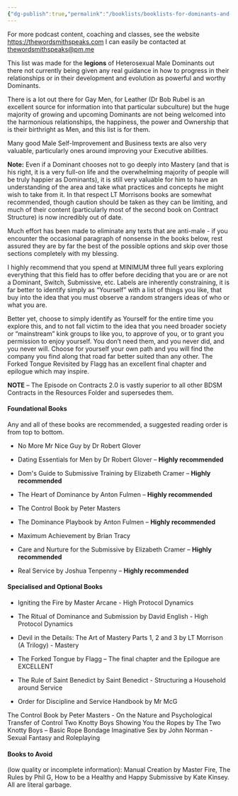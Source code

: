 ```yaml
---
{"dg-publish":true,"permalink":"/booklists/booklists-for-dominants-and-masters/"}
---
```



For more podcast content, coaching and classes, see the website https://thewordsmithspeaks.com
I can easily be contacted at thewordsmithspeaks@pm.me

This list was made for the **legions** of Heterosexual Male Dominants out there not currently being given any real guidance in how to progress in their relationships or in their development and evolution as powerful and worthy Dominants.

There is a lot out there for Gay Men, for Leather (Dr Bob Rubel is an excellent source for information into that particular subculture) but the huge majority of growing and upcoming Dominants are not being welcomed into the harmonious relationships, the happiness, the power and Ownership that is their birthright as Men, and this list is for them.

Many good Male Self-Improvement and Business texts are also very valuable, particularly ones around improving your Executive abilities.

**Note:** Even if a Dominant chooses not to go deeply into Mastery (and that is his right, it is a very full-on life and the overwhelming majority of people will be truly happier as Dominants), it is still very valuable for him to have an understanding of the area and take what practices and concepts he might wish to take from it. In that respect LT Morrisons books are somewhat recommended, though caution should be taken as they can be limiting, and much of their content (particularly most of the second book on Contract Structure) is now incredibly out of date.

Much effort has been made to eliminate any texts that are anti-male - if you encounter the occasional paragraph of nonsense in the books below, rest assured they are by far the best of the possible options and skip over those sections completely with my blessing.

I highly recommend that you spend at MINIMUM three full years exploring everything that this field has to offer before deciding that you are or are not a Dominant, Switch, Submissive, etc. Labels are inherently constraining, it is far better to identify simply as “Yourself” with a list of things you like, that buy into the idea that you must observe a random strangers ideas of who or what you are.

Better yet, choose to simply identify as Yourself for the entire time you explore this, and to not fall victim to the idea that you need broader society or “mainstream” kink groups to like you, to approve of you, or to grant you permission to enjoy yourself. You don’t need them, and you never did, and you never will. Choose for yourself your own path and you will find the company you find along that road far better suited than any other. The Forked Tongue Revisited by Flagg has an excellent final chapter and epilogue which may inspire.

**NOTE** – The Episode on Contracts 2.0 is vastly superior to all other BDSM Contracts in the Resources Folder and supersedes them.

#### Foundational Books

Any and all of these books are recommended, a suggested reading order is from top to bottom.

- No More Mr Nice Guy by Dr Robert Glover
- Dating Essentials for Men by Dr Robert Glover – **Highly recommended**
- Dom's Guide to Submissive Training by Elizabeth Cramer – **Highly recommended**
- The Heart of Dominance by Anton Fulmen – **Highly recommended**
- The Control Book by Peter Masters
- The Dominance Playbook by Anton Fulmen – **Highly recommended**
- Maximum Achievement by Brian Tracy

- Care and Nurture for the Submissive by Elizabeth Cramer – **Highly recommended**
- Real Service by Joshua Tenpenny – **Highly recommended**

#### Specialised and Optional Books

- Igniting the Fire by Master Arcane - High Protocol Dynamics
- The Ritual of Dominance and Submission by David English - High Protocol Dynamics
- Devil in the Details: The Art of Mastery Parts 1, 2 and 3 by LT Morrison (A Trilogy) - Mastery
- The Forked Tongue by Flagg – The final chapter and the Epilogue are EXCELLENT

- The Rule of Saint Benedict by Saint Benedict - Structuring a Household around Service
- Order for Discipline and Service Handbook by Mr McG

The Control Book by Peter Masters - On the Nature and Psychological Transfer of Control
Two Knotty Boys Showing You the Ropes by The Two Knotty Boys – Basic Rope Bondage
Imaginative Sex by John Norman - Sexual Fantasy and Roleplaying

#### Books to Avoid 

(low quality or incomplete information): Manual Creation by Master Fire, The Rules by Phil G, How to be a Healthy and Happy Submissive by Kate Kinsey. All are literal garbage.
